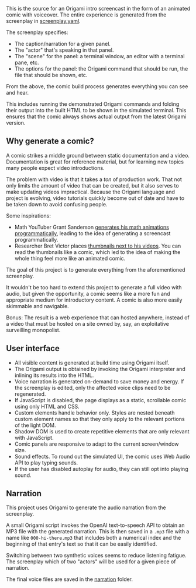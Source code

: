 This is the source for an Origami intro screencast in the form of an animated comic with voiceover. The entire experience is generated from the screenplay in [screenplay.yaml](screenplay.yaml).

The screenplay specifies:

- The caption/narration for a given panel.
- The "actor" that's speaking in that panel.
- The "scene" for the panel: a terminal window, an editor with a terminal pane, etc.
- The options for the panel: the Origami command that should be run, the file that should be shown, etc.

From the above, the comic build process generates everything you can see and hear.

This includes running the demonstrated Origami commands and folding their output into the built HTML to be shown in the simulated terminal. This ensures that the comic always shows actual output from the latest Origami version.

## Why generate a comic?

A comic strikes a middle ground between static documentation and a video. Documentation is great for reference material, but for learning new topics many people expect video introductions.

The problem with video is that it takes a _ton_ of production work. That not only limits the amount of video that can be created, but it also serves to make updating videos impractical. Because the Origami language and project is evolving, video tutorials quickly become out of date and have to be taken down to avoid confusing people.

Some inspirations:

- Math YouTuber Grant Sanderson [generates his math animations programmatically](https://www.3blue1brown.com/lessons/manim-demo), leading to the idea of generating a screencast programmatically.
- Researcher Bret Victor places [thumbnails next to his videos](https://dynamicland.org/2024/Intro/). You can read the thumbnails like a comic, which led to the idea of making the whole thing feel more like an animated comic.

The goal of this project is to generate everything from the aforementioned screenplay.

It wouldn't be too hard to extend this project to generate a full video with audio, but given the opportunity, a comic seems like a more fun and appropriate medium for introductory content. A comic is also more easily skimmable and navigable.

Bonus: The result is a web experience that can hosted anywhere, instead of a video that must be hosted on a site owned by, say, an exploitative surveilling monopolist.

## User interface

- All visible content is generated at build time using Origami itself.
- The Origami output is obtained by invoking the Origami interpreter and inlining its results into the HTML.
- Voice narration is generated on-demand to save money and energy. If the screenplay is edited, only the affected voice clips need to be regenerated.
- If JavaScript is disabled, the page displays as a static, scrollable comic using only HTML and CSS.
- Custom elements handle behavior only. Styles are nested beneath custom element names so that they only apply to the relevant portions of the light DOM.
- Shadow DOM is used to create repetitive elements that are only relevant with JavaScript.
- Comic panels are responsive to adapt to the current screen/window size.
- Sound effects. To round out the simulated UI, the comic uses Web Audio API to play typing sounds.
- If the user has disabled autoplay for audio, they can still opt into playing sound.

## Narration

This project uses Origami to generate the audio narration from the screenplay.

A small Origami script invokes the OpenAI text-to-speech API to obtain an MP3 file with the generated narration. This is then saved in a `.mp3` file with a name like `000-hi-there.mp3` that includes both a numerical index and the beginning of that entry's text so that it can be easily identified.

Switching between two synthetic voices seems to reduce listening fatigue. The screenplay which of two "actors" will be used for a given piece of narration.

The final voice files are saved in the [narration](narration) folder.
